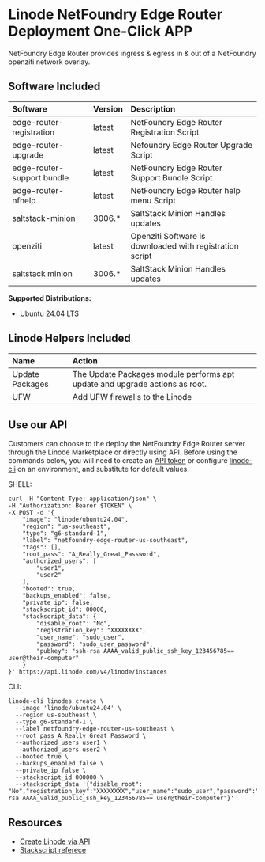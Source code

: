 # Linode NetFoundry Edge Router Deployment One-Click APP

NetFoundry Edge Router provides ingress & egress in & out of a NetFoundry openziti network overlay.

## Software Included

| Software  | Version   | Description   |
| :---      | :----     | :---          |
| edge-router-registration | latest |  NetFoundry Edge Router Registration Script |
| edge-router-upgrade | latest | Nefoundry Edge Router Upgrade Script |
| edge-router-support bundle | latest | NetFoundry Edge Router Support Bundle Script |
| edge-router-nfhelp | latest | NetFoundry Edge Router help menu Script |
| saltstack-minion | 3006.* | SaltStack Minion Handles updates |
| openziti | latest | Openziti Software is downloaded with registration script |
| saltstack minion | 3006.* | SaltStack Minion Handles updates |


**Supported Distributions:**

- Ubuntu 24.04 LTS

## Linode Helpers Included

| Name  | Action  |
| :---  | :---    |
| Update Packages   | The Update Packages module performs apt update and upgrade actions as root.  |
| UFW   | Add UFW firewalls to the Linode  | The UFW module will import a `ufw_rules.yml` provided in `roles/$APP/tasks` and enables the service.  |


## Use our API

Customers can choose to the deploy the NetFoundry Edge Router server through the Linode Marketplace or directly using API. Before using the commands below, you will need to create an [API token](https://www.linode.com/docs/products/tools/linode-api/get-started/#create-an-api-token) or configure [linode-cli](https://www.linode.com/products/cli/) on an environment, and substitute for default values.

SHELL:
```
curl -H "Content-Type: application/json" \
-H "Authorization: Bearer $TOKEN" \
-X POST -d '{
    "image": "linode/ubuntu24.04",
    "region": "us-southeast",
    "type": "g6-standard-1",
    "label": "netfoundry-edge-router-us-southeast",
    "tags": [],
    "root_pass": "A_Really_Great_Password",
    "authorized_users": [
        "user1",
        "user2"
    ],
    "booted": true,
    "backups_enabled": false,
    "private_ip": false,
    "stackscript_id": 00000,
    "stackscript_data": {
        "disable_root": "No",
        "registration_key": "XXXXXXXX",
        "user_name": "sudo_user",
        "password": "sudo_user_password",
        "pubkey": "ssh-rsa AAAA_valid_public_ssh_key_123456785== user@their-computer"
    }
}' https://api.linode.com/v4/linode/instances
```
CLI:
```
linode-cli linodes create \
  --image 'linode/ubuntu24.04' \
  --region us-southeast \
  --type g6-standard-1 \
  --label netfoundry-edge-router-us-southeast \
  --root_pass A_Really_Great_Password \
  --authorized_users user1 \
  --authorized_users user2 \
  --booted true \
  --backups_enabled false \
  --private_ip false \
  --stackscript_id 000000 \
  --stackscript_data '{"disable_root": "No","registration_key":"XXXXXXXX","user_name":"sudo_user","password":"sudo_user_password","pubkey":"ssh-rsa AAAA_valid_public_ssh_key_123456785== user@their-computer"}'
```

## Resources

- [Create Linode via API](https://www.linode.com/docs/api/linode-instances/#linode-create)
- [Stackscript referece](https://www.linode.com/docs/guides/writing-scripts-for-use-with-linode-stackscripts-a-tutorial/#user-defined-fields-udfs)

